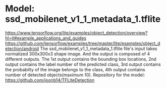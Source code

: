 # Model: ssd_mobilenet_v1_1_metadata_1.tflite

https://www.tensorflow.org/lite/examples/object_detection/overview?hl=it#example_applications_and_guides
https://github.com/tensorflow/examples/tree/master/lite/examples/object_detection/android
The ssd_mobilenet_v1_1_metadata_1.tflite file's input takes normalized 300x300x3 shape image. And
the output is composed of 4 different outputs. The 1st output contains the bounding box locations,
2nd output contains the label number of the predicted class, 3rd output contains the probabilty of
the image belongs to the class, 4th output contains number of detected objects(maximum 10).
Repository for the model: https://github.com/joonb14/TFLiteDetection